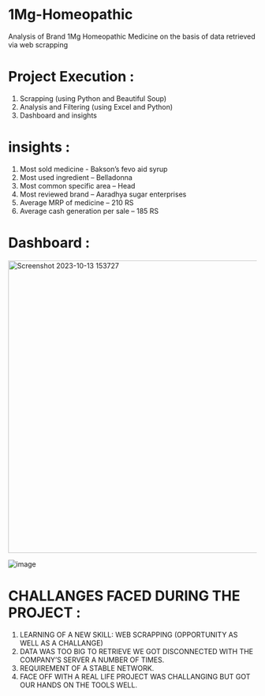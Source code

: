 # 1Mg-Homeopathic
Analysis of Brand 1Mg Homeopathic Medicine on the basis of data retrieved via web scrapping 

# Project Execution :
1. Scrapping (using Python and Beautiful Soup)
2. Analysis and Filtering (using Excel and Python)
3. Dashboard and insights

# insights :
1. Most sold medicine - Bakson’s fevo aid syrup 
2. Most used ingredient – Belladonna
3. Most common specific area – Head
4. Most reviewed brand – Aaradhya sugar enterprises 
5. Average MRP of medicine – 210 RS 
6. Average cash generation per sale – 185 RS

# Dashboard :
<img width="593" alt="Screenshot 2023-10-13 153727" src="https://github.com/laksh2701/1Mg-Homeopathic/assets/116880844/eafc16a5-f31a-4873-9ed1-b4037bceb50c">

![image](https://github.com/laksh2701/1Mg-Homeopathic/assets/116880844/82751166-36ed-48b2-abef-ea4944b9c62a)

# CHALLANGES FACED DURING THE PROJECT :
1. LEARNING OF A NEW SKILL: WEB SCRAPPING (OPPORTUNITY AS WELL AS A CHALLANGE)
2. DATA WAS TOO BIG TO RETRIEVE WE GOT DISCONNECTED WITH THE COMPANY’S SERVER A NUMBER OF TIMES.
3. REQUIREMENT OF A STABLE NETWORK.
4. FACE OFF WITH A REAL LIFE PROJECT WAS CHALLANGING BUT GOT OUR HANDS ON THE TOOLS WELL.




